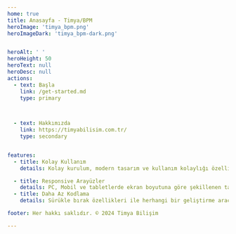 ```yaml
---
home: true
title: Anasayfa - Timya/BPM
heroImage: 'timya_bpm.png'
heroImageDark: 'timya_bpm-dark.png'


heroAlt: ' '
heroHeight: 50
heroText: null
heroDesc: null
actions:
  - text: Başla
    link: /get-started.md
    type: primary

   

  - text: Hakkımızda
    link: https://timyabilisim.com.tr/
    type: secondary


features:
  - title: Kolay Kullanım
    details: Kolay kurulum, modern tasarım ve kullanım kolaylığı özellikleriyle beklentilerinizi eksiksiz bir şekilde karşılayabilirsiniz.

  - title: Responsive Arayüzler
    details: PC, Mobil ve tabletlerde ekran boyutuna göre şekillenen tasarımlar sunar.
  - title: Daha Az Kodlama
    details: Sürükle bırak özellikleri ile herhangi bir geliştirme aracına gerek duymadan süreç, form ve raporlarınızı geliştirebilirsiniz.

footer: Her hakkı saklıdır. © 2024 Timya Bilişim

---
```

